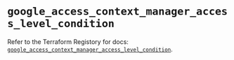 # `google_access_context_manager_access_level_condition`

Refer to the Terraform Registory for docs: [`google_access_context_manager_access_level_condition`](https://registry.terraform.io/providers/hashicorp/google-beta/5.2.0/docs/resources/google_access_context_manager_access_level_condition).

